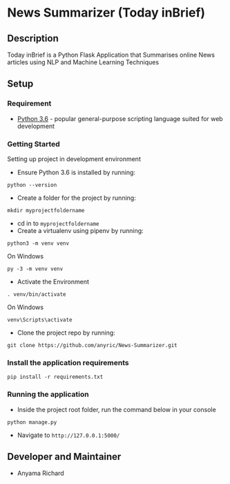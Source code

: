 # News Summarizer (Today inBrief)

## Description
Today inBrief is a Python Flask Application that Summarises online News articles using NLP and Machine Learning Techniques

## Setup
### Requirement
* [Python 3.6](https://www.python.org/) - popular general-purpose scripting language suited for web development

### Getting Started
Setting up project in development environment
* Ensure Python 3.6 is installed by running:
```
python --version
```
* Create a folder for the project by running:
```
mkdir myprojectfoldername
```
* cd in to `myprojectfoldername`
* Create a virtualenv using pipenv by running:
```
python3 -m venv venv
```
On Windows
```
py -3 -m venv venv
```
* Activate the Environment
```
. venv/bin/activate
```
On Windows
```
venv\Scripts\activate
```
* Clone the project repo by running:
```
git clone https://github.com/anyric/News-Summarizer.git
```
### Install  the application requirements
```
pip install -r requirements.txt
```
### Running the application
* Inside the project root folder, run the command below in your console
```
python manage.py
```
* Navigate to `http://127.0.0.1:5000/`

## Developer and Maintainer
* Anyama Richard
